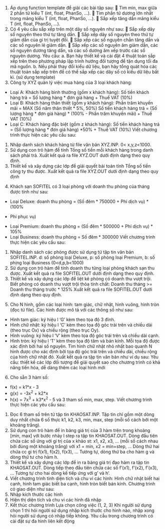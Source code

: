 1. Áp dụng function template để giải các bài tập sau:
 Tìm min, max giữa 2 phần tử kiểu T (int, float, PhanSo, …).
 Tìm phần tử dương lớn nhất trong mảng kiểu T (int, float, PhanSo, …).
 Sắp xếp tăng dần mảng kiểu T (int, float, PhanSo, ...).
2. Có 4 yêu cầu sắp xếp trên một dãy số nguyên như sau:
 Sắp xếp dãy số nguyên theo thứ tự tăng dần.
 Sắp xếp dãy số nguyên theo thứ tự giảm dần của gi trị tuyệt đối.
 Sắp xếp các số nguyên chẳn tăng dần và các số nguyên lẻ giảm dần.
 Sắp xếp các số nguyên âm giảm dần, các số nguyên dương tăng dần,
và các số dương âm xếp trước các số nguyên dương.
Yêu cầu:
a. Bạn hãy thiết kế và cài đặt 4 thuật toán sắp xếp trên theo phương pháp
lập trình hướng đối tượng để tận dụng tối đa mã nguồn.
b. Nếu phải thay đổi kiểu dữ liệu, bạn hãy tổng quát hóa các thuật toán
sắp xếp trên để có thể sắp xếp các dãy số có kiểu dữ liệu bất kì. (sử dụng
template)
3. Công ty XYZ quản lý việc mua hàng của 3 loại khách hàng:
- Loại A: Khách hàng bình thường (gồm x khách hàng):
Số tiền khách hàng trả = Số lượng hàng * đơn giá hàng + Thuế VAT (10%)
- Loại B: Khách hàng thân thiết (gồm y khách hàng):
Phần trăm khuyến mãi = MAX (Số năm thân thiết * 5%, 50%)
Số tiền khách hàng trả = (Số lượng hàng * đơn giá hàng) * (100% - Phần trăm
khuyến mãi) + Thuế VAT (10%)
- Loại C: Khách hàng đặc biệt (gồm z khách hàng):
Số tiền khách hàng trả = (Số lượng hàng * đơn giá hàng) *50% + Thuế VAT
(10%)
Viết chương trình thực hiện các yêu cầu sau:
1) Nhập danh sách khách hàng từ file văn bản XYZ.INP. 0< x,y,z<1000.
2) Sử dụng con trỏ hàm để tính Tổng số tiền mỗi khách hàng trong danh sách
phải trả. Xuất kết quả ra file XYZ.OUT dưới định dạng theo quy định.
3) Thiết kế và xây dựng các lớp để giải quyết bài toán tính Tổng số tiền công
ty thu được. Xuất kết quả ra file XYZ.OUT dưới định dạng theo quy định
4. Khách sạn SOFITEL có 3 loại phòng với doanh thu phòng của tháng được tính
như sau:
- Loại Deluxe: doanh thu phòng = (Số đêm * 750000 + Phí dịch vụ) * (100%
+ Phí phục vụ)
- Loại Premium: doanh thu phòng = (Số đêm * 500000 + Phí dịch vụ) * 105%
- Loại Business: doanh thu phòng = Số đêm * 300000
Viết chương trình thực hiện các yêu cầu sau:
1) Nhập danh sách các phòng được sử dụng từ tập tin văn bản SOFITEL.INP.
d: số phòng loại Deluxe, p: số phòng loại Premium, b: số phịng loại Business
(0<d,p,b<1000)
2) Sử dụng con trỏ hàm để tính doanh thu từng loại phòng khách sạn thu được.
Xuất kết quả ra file SOFITEL.OUT dưới định dạng theo quy định.
3) Thiết kế và xây dựng các lớp để liệt kê phòng có doanh thu vượt trội. Biết
phòng có doanh thu vượt trội thỏa tính chất:
Doanh thu tháng >= Doanh thu tháng trước * 125%
Xuất kết quả ra file SOFITEL.OUT dưới định dạng theo quy định.
5. Cho N hình, gồm các loại hình: tam giác, chữ nhật, hình vuông, hình tròn (đọc từ
file).
Các hình được mô tả với các thông số như sau:
- Hình tam giác: ký hiệu l ‘G’ kèm theo tọa độ 3 đỉnh.
- Hình chữ nhật: ký hiệu l ‘C’ kèm theo tọa độ góc trái trên và chiều dài
(theo trục Ox) và chiều rộng (theo trục Oy).
- Hình vuông: ký hiệu l ‘V’ kèm theo tọa độ góc trái trên và chiều dài cạnh.
- Hình tròn: ký hiệu l ‘T’ kèm theo tọa độ tâm và bán kính.
Mỗi tọa độ được xác định bởi hai số nguyên.
Tìm hình chữ nhật nhỏ nhất bao quanh N hình được cho xác định bởi tọa độ góc
trái trên và chiều dài, chiều rộng của hình chữ nhật đó. Xuất kết quả ra tập tin
văn bản như ví dụ sau:
Yêu cầu: thiết kế các lớp đối tượng để giải quyết sao cho chương trình có khả
năng tiến hóa, dễ dàng thêm các loại hình mới
6. Cho sẵn 3 hàm số:
- f(x) = k1*x - 3
- g(x) = -3x<sup>2</sup> + k2*x
- h(x) = 7x<sup>3</sup> + k3*x<sup>2</sup> - 5 và 3 tham số min, max, step.
Viết chương trình thực hiện các yêu cầu sau:
1. Đọc 6 tham số trên từ tập tin KHAOSAT.INP. Tập tin chỉ gồm một dòng duy
nhất chứa 6 số thực k1, k2, k3, min, max, step (mỗi số cách bởi một khoảng
trắng).
2. Sử dụng con trỏ hàm để in bảng giá trị của 3 hàm trên trong khoảng [min,
max] với bước nhảy l step ra tập tin KHAOSAT.OUT. Dòng đầu tiên chứa
các số ứng với gi trị của x khảo st: x1, x2, x3, … (mỗi số cách nhau bởi đúng
một khoảng trắng) với x1 = min, x2 = min+step, … Dòng thứ hai chứa cc gi
trị f(x1), f(x2), f(x3), … Tương tự, dòng thứ ba cho hàm g và dòng thứ tư cho
hàm h.
3. Thiết kế và xây dựng các lớp để in ra bảng giá trị đạo hàm ra tập tin
KHAOSAT.OUT. Dòng tiếp theo đầu tiên chứa các số f’(x1), f’(x2), f’(x3), …
Tương tự cho hai dòng kế tiếp ứng với g’ và h’.
7. Viết chương trình tính diện tích và chu vi các hình: Hình chữ nhật biết hai cạnh,
hình tam giác biết ba cạnh, hình tròn biết bán kính. Chương trình có giao diện
như sau:
1. Nhập kích thước các hình
2. Hiện thị diện tích và chu vi các hình đã nhập
3. Kết thúc chương trình
Lựa chọn công việc (1, 2, 3)
Khi người sử dụng chọn 1 thì hỏi người sử dụng nhập kích thước cho hình nào,
nhập xong hỏi người sử dụng có nhập tiếp không. Yêu cầu trong chương trình có
cài đặt sự đa hình liên kết động
